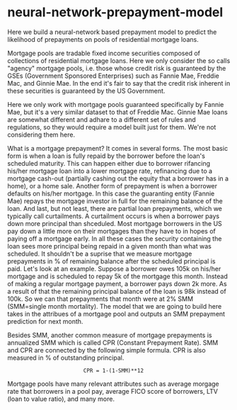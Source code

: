 # neural-network-prepayment-model

Here we build a neural-network based prepayment model to predict the likelihood of prepayments on pools of residential mortgage loans.

Mortgage pools are tradable fixed income securities composed of collections of residential mortgage loans. Here we only consider the so calls "agency" mortgage pools, i.e. those whose credit risk is guaranteed by the GSEs (Government Sponsored Enterprises) such as Fannie Mae, Freddie Mac, and Ginnie Mae. In the end it's fair to say that the credit risk inherent in these securities is guaranteed by the US Government. 

Here we only work with mortgage pools guaranteed specifically by Fannie Mae, but it's a very similar dataset to that of Freddie Mac. Ginnie Mae loans are somewhat different and adhare to a different set of rules and regulations, so they would require a model built just for them. We're not considering them here. 

What is a mortgage prepayment? It comes in several forms. The most basic form is when a loan is fully repaid by the borrower before the loan's scheduled maturity. This can happen either due to borrower rifancing his/her mortgage loan into a lower mortgage rate, refinancing due to a mortgage cash-out (partially cashing out the equity that a borrower has in a home), or a home sale. Another form of prepayment is when a borrower defaults on his/her mortgage. In this case the guaranting entity (Fannie Mae) repays the mortgage investor in full for the remaining balance of the loan. And last, but not least, there are partial loan prepayments, which we typically call curtailments. A curtailment occurs is when a borrower pays down more principal than shceduled. Most mortgage borrowers in the US pay down a little more on their mortgages than they have to in hopes of paying off a mortgage early. In all these cases the security containing the loan sees more principal being repaid in a given month than what was scheduled. It shouldn't be a suprise that we measure mortgage prepayments in % of remaining balance after the scheduled principal is paid. Let's look at an example. Suppose a borrower owes 105k on his/her mortgage and is scheduled to repay 5k of the mortgage this month. Instead of making a regular mortgage payment, a borrower pays down 2k more. As a result of that the remaining principal balance of the loan is 98k instead of 100k. So we can that prepayments that month were at 2% SMM (SMM=single month mortality). The model that we are going to build here takes in the attribues of a mortgage pool and outputs an SMM prepayment prediction for next month. 

Besides SMM, another common measure of mortgage prepayments is annualized SMM which is called CPR (Constant Prepayment Rate). SMM and CPR are connected by the following simple formula. CPR is also measured in % of outstanding principal. 

                            CPR = 1-(1-SMM)**12
                            
Mortgage pools have many relevant attributes such as average morgage rate that borrowers in a pool pay, average FICO score of borrowers, LTV (loan to value ratio), and many more. 
